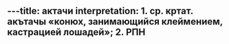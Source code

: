 ---title: актачи
interpretation: 1. ср. кртат. акътачы «конюх, занимающийся клеймением, кастрацией лошадей»; 2. РПН
---
